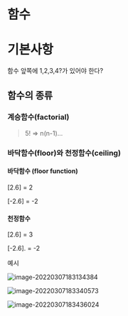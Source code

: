 # 함수

# 기본사항



함수 앞쪽에 1,2,3,4?가 있어야 한다?
## 함수의 종류
### 계승함수(factorial)

> 5! => n(n-1)...

### 바닥함수(floor)와 천정함수(ceiling)

#### 바닥함수 (floor function)

[2.6] = 2

[-2.6] = -2

#### 천정함수

[2.6] = 3

[-2.6]. = -2



예시

![image-20220307183134384](/Users/eisen/Documents/Github/TIL/Study/방통대/함수.assets/image-20220307183134384.png)



![image-20220307183340573](/Users/eisen/Documents/Github/TIL/Study/방통대/함수.assets/image-20220307183340573.png)



![image-20220307183436024](/Users/eisen/Documents/Github/TIL/Study/방통대/함수.assets/image-20220307183436024.png)
